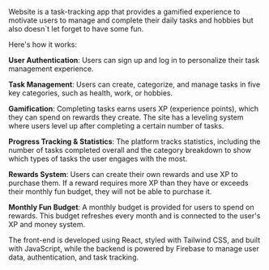 Website is a task-tracking app that provides a gamified experience to motivate users to manage and complete their daily tasks and hobbies but also doesn`t let forget to have some fun. 

Here's how it works:

<b>User Authentication</b>: Users can sign up and log in to personalize their task management experience.

<b>Task Management</b>: Users can create, categorize, and manage tasks in five key categories, such as health, work, or hobbies.

<b>Gamification</b>: Completing tasks earns users XP (experience points), which they can spend on rewards they create. The site has a leveling system where users level up after completing a certain number of tasks.

<b>Progress Tracking & Statistics</b>: The platform tracks statistics, including the number of tasks completed overall and the category breakdown to show which types of tasks the user engages with the most.

<b>Rewards System</b>: Users can create their own rewards and use XP to purchase them. If a reward requires more XP than they have or exceeds their monthly fun budget, they will not be able to purchase it.

<b>Monthly Fun Budget</b>: A monthly budget is provided for users to spend on rewards. This budget refreshes every month and is connected to the user's XP and money system.


The front-end is developed using React, styled with Tailwind CSS, and built with JavaScript, while the backend is powered by Firebase to manage user data, authentication, and task tracking.






